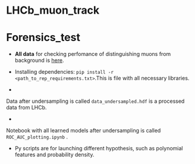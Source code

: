 # LHCb_muon_track

# Forensics_test

* __All data__ for checking perfomance of distinguishing muons from background is  [here](https://drive.google.com/open?id=1P3LOsP02JzD6rVx-1KZLhTG3eT5c44kW).


* Installing dependencies: 
`pip install -r <path_to_rep_requirements.txt>`.This is file with all necessary libraries.

* 
Data after undersampling is called `data_undersampled.hdf` is a processed data from LHCb.

* 
Notebook with all learned models after undersampling is called `ROC_AUC_plotting.ipynb` .



* Py scripts are for launching different hypothesis, such as polynomial features and probability density.


